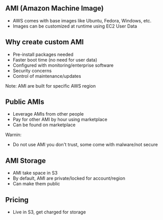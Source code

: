 ## AMI (Amazon Machine Image)

* AWS comes with base images like Ubuntu, Fedora, Windows, etc.
* Images can be customized at runtime using EC2 User Data

## Why create custom AMI

* Pre-install packages needed
* Faster boot time (no need for user data)
* Configured with monitoring/enterprise software
* Security concerns
* Control of maintenance/updates

Note: AMI are built for specific AWS region

## Public AMIs

* Leverage AMIs from other people
* Pay for other AMI by hour using marketplace
* Can be found on marketplace

Warnin:

* Do not use AMI you don't trust, some come with malware/not secure

## AMI Storage

* AMI take space in S3
* By default, AMI are private/locked for account/region
* Can make them public

## Pricing

* Live in S3, get charged for storage